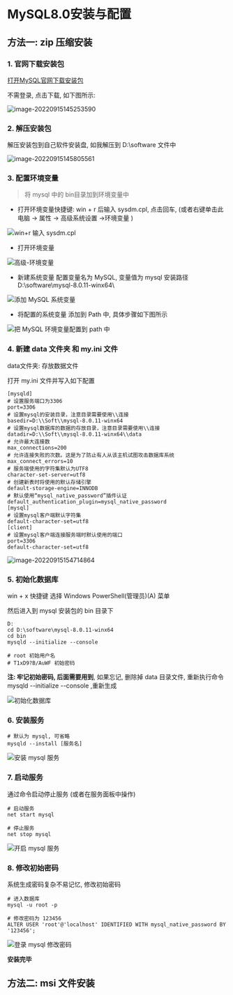 #  MySQL8.0安装与配置

## 方法一: zip 压缩安装

### 1. 官网下载安装包

[打开MySQL官网下载安装包](http://wiki.xuetang9.com/?p=5386)

不需登录, 点击下载, 如下图所示:

![image-20220915145253590](./images/mysql.png)

### 2. 解压安装包

解压安装包到自己软件安装盘, 如我解压到 D:\software 文件中

![image-20220915145805561](./images/02-mysql.png)

### 3. 配置环境变量

>  将 mysql 中的 bin目录加到环境变量中

- 打开环境变量快捷键: win + r 后输入 sysdm.cpl, 点击回车, (或者右键单击此电脑 → 属性 → 高级系统设置 →环境变量  )

![win+r 输入 sysdm.cpl](./images/03-mysql.png)

- 打开环境变量

![高级-环境变量](./images/04-mysql.png)

- 新建系统变量 配置变量名为 MySQL, 变量值为 mysql 安装路径 D:\software\mysql-8.0.11-winx64\

![添加 MySQL 系统变量](./images/05-mysql.png)

- 将配置的系统变量 添加到 Path 中, 具体步骤如下图所示

![把 MySQL 环境变量配置到 path 中](./images/06-mysql.png)

### 4. 新建  data 文件夹 和 my.ini 文件 

data文件夹: 存放数据文件

打开 my.ini 文件并写入如下配置

```shell
[mysqld]
# 设置服务端口为3306
port=3306
# 设置mysql的安装目录，注意目录需要使用\\连接
basedir=D:\\Soft\\mysql-8.0.11-winx64
# 设置mysql数据库的数据的存放目录，注意目录需要使用\\连接
datadir=D:\\Soft\\mysql-8.0.11-winx64\\data
# 允许最大连接数
max_connections=200
# 允许连接失败的次数。这是为了防止有人从该主机试图攻击数据库系统
max_connect_errors=10
# 服务端使用的字符集默认为UTF8
character-set-server=utf8
# 创建新表时将使用的默认存储引擎
default-storage-engine=INNODB
# 默认使用“mysql_native_password”插件认证
default_authentication_plugin=mysql_native_password
[mysql]
# 设置mysql客户端默认字符集
default-character-set=utf8
[client]
# 设置mysql客户端连接服务端时默认使用的端口
port=3306
default-character-set=utf8

```

![image-20220915154714864](./images/07-mysql.png)



### 5. 初始化数据库

win + x 快捷键 选择  Windows PowerShell(管理员)(A) 菜单

然后进入到 mysql 安装包的 bin 目录下

```shell
D:
cd D:\software\mysql-8.0.11-winx64
cd bin
mysqld --initialize --console

# root 初始用户名
# T1xD9?B/AuWF 初始密码 
```

**注: 牢记初始密码, 后面需要用到**, 如果忘记, 删除掉 data 目录文件, 重新执行命令 mysqld --initialize --console ,重新生成

![初始化数据库](./images/09-mysql.png)

### 6. 安装服务

```shell
# 默认为 mysql, 可省略
mysqld --install [服务名]
```

![安装 mysql 服务](./images/10-mysql.png)



### 7. 启动服务

通过命令启动停止服务 (或者在服务面板中操作)

```shell
# 启动服务
net start mysql

# 停止服务
net stop mysql
```

![开启 mysql 服务](./images/11-mysql.png)



### 8. 修改初始密码

系统生成密码复杂不易记忆, 修改初始密码

```shell
# 进入数据库 
mysql -u root -p 

# 修改密码为 123456
ALTER USER 'root'@'localhost' IDENTIFIED WITH mysql_native_password BY '123456'; 
```

![登录 mysql 修改密码](./images/12-mysql.png)

**安装完毕**



## 方法二: msi 文件安装